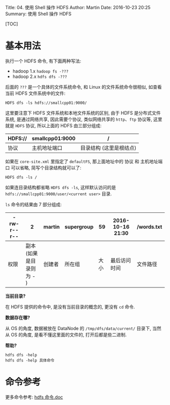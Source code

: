 Title: 04. 使用 Shell 操作 HDFS
Author: Martin
Date: 2016-10-23 20:25
Summary: 使用 Shell 操作 HDFS

[TOC]

# 基本用法
执行一个 HDFS 命令, 有下面两种写法:

- hadoop 1.x `hadoop fs -???`
- hadoop 2.x `hdfs dfs -???`

后面的 `???` 是一个具体的文件系统命令, 和 Linux 的文件系统命令很相似, 如查看当前 HDFS 文件系统中的文件:

```
HDFS dfs -ls hdfs://smallcpp01:9000/
```

这里要注意下 HDFS 文件系统和本地文件系统的区别, 由于 HDFS 是分布式文件系统, 是通过网络共享, 因此需要个协议, 类似网络共享的 `http`、`ftp` 协议等, 这里就是 `HDFS` 协议, 所以上面的 HDFS 由三部分组成:

| HDFS:// | smallcpp01:9000 |            /            |
|---------|---------------|-------------------------|
| 协议    | 主机地址端口  | 目录结构 (这里是根结点) |

如果在 `core-site.xml` 里指定了 `defaultFS`, 那上面地址中的 协议 和 主机地址端口 可以省略, 简写个目录结构就可以了:

```
HDFS dfs -ls /
```

如果连目录结构都省略 `HDFS dfs -ls`, 这样默认访问的是 `hdfs://smallcpp01:9000/user/<current user>` 目录.

`ls` 命令的结果由 7 部分组成:

| -rw-r--r-- |             2             | martin | supergroup |  59  | 2016-10-16 21:30 | /words.txt |
|------------|---------------------------|--------|------------|------|------------------|------------|
| 权限       | 副本<br>(如果是目录则为 \- ) | 创建者 | 所在组     | 大小 | 最后访问时间     | 文件路径   |

**当前目录?**

在 HDFS 提供的命令中, 是没有当前目录的概念的, 更没有 `cd` 命令.

**数据存在哪?**

从 OS 的角度, 数据被放在 DataNode 的 `/tmp/dfs/data/current/` 目录下, 当然从 OS 的角度, 是看不懂这里面的文件的, 打开后都是些二进制.

**帮助?**

```
hdfs dfs -help
hdfs dfs -help 具体命令
```

# 命令参考
更多命令参考: [hdfs 命令.doc](http://pan.baidu.com/s/1kUXcdxl)
